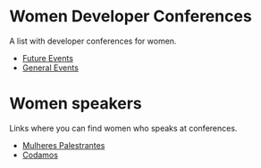# Women Developer Conferences
 
 A list with developer conferences for women.
 
 - [Future Events](FutureEvents.md)
 - [General Events](EventMap.md)

# Women speakers

Links where you can find women who speaks at conferences.
 
 - [Mulheres Palestrantes](http://insideoutproject.xyz/mulheres-palestrantes/)
 - [Codamos](https://www.codamos.club/palestrantes)
